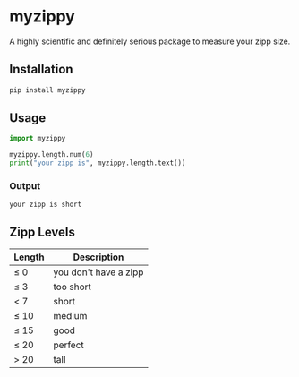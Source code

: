 # myzippy

A highly scientific and definitely serious package to measure your zipp size.

## Installation

```bash
pip install myzippy
```

## Usage

```python
import myzippy

myzippy.length.num(6)
print("your zipp is", myzippy.length.text())
```

### Output
```
your zipp is short
```

## Zipp Levels

| Length | Description        |
|--------|--------------------|
| ≤ 0    | you don't have a zipp |
| ≤ 3    | too short          |
| < 7    | short              |
| ≤ 10   | medium             |
| ≤ 15   | good               |
| ≤ 20   | perfect            |
| > 20   | tall               |
